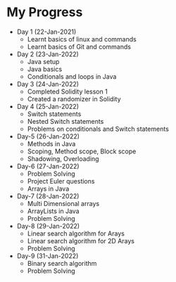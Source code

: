 # My Progress

* Day 1 (22-Jan-2021)
   * Learnt basics of linux and commands
   * Learnt basics of Git and commands
* Day 2 (23-Jan-2022)
   * Java setup 
   * Java basics 
   * Conditionals and loops in Java  
* Day 3 (24-Jan-2022)
   * Completed Solidity lesson 1 
   * Created a randomizer in Solidity 
* Day 4 (25-Jan-2022)
   * Switch statements
   * Nested Switch statements
   * Problems on conditionals and Switch statements
* Day-5 (26-Jan-2022)
    * Methods in Java
    * Scoping, Method scope, Block scope
    * Shadowing, Overloading
* Day-6 (27-Jan-2022)
    * Problem Solving
    * Project Euler questions
    * Arrays in Java
* Day-7 (28-Jan-2022)
    * Multi Dimensional arrays
    * ArrayLists in Java
    * Problem Solving
* Day-8 (29-Jan-2022)
    * Linear search algorithm for Arays
    * Linear search algorithm for 2D Arays
    * Problem Solving
* Day-9 (31-Jan-2022)
    * Binary search algorithm 
    * Problem Solving
